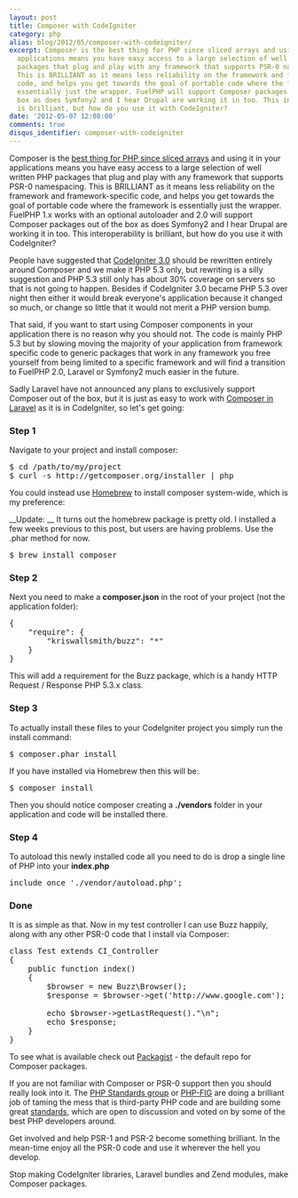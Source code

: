 ```yaml
---
layout: post
title: Composer with CodeIgniter
category: php
alias: blog/2012/05/composer-with-codeigniter/
excerpt: Composer is the best thing for PHP since sliced arrays and using it in your
  applications means you have easy access to a large selection of well written PHP
  packages that plug and play with any framework that supports PSR-0 namespacing.
  This is BRILLIANT as it means less reliability on the framework and framework-specific
  code, and helps you get towards the goal of portable code where the framework is
  essentially just the wrapper. FuelPHP will support Composer packages out of the
  box as does Symfony2 and I hear Drupal are working it in too. This interoperability
  is brilliant, but how do you use it with CodeIgniter?
date: '2012-05-07 12:08:00'
comments: true
disqus_identifier: composer-with-codeigniter
---
```


Composer is the [best thing for PHP since sliced arrays](/blog/2012/03/packages-the-way-forward-for-php) and using it in your applications means you have easy access to a large selection of well written PHP packages that plug and play with any framework that supports PSR-0 namespacing. This is BRILLIANT as it means less reliability on the framework and framework-specific code, and helps you get towards the goal of portable code where the framework is essentially just the wrapper. FuelPHP 1.x works with an optional autoloader and 2.0 will support Composer packages out of the box as does Symfony2 and I hear Drupal are working it in too. This interoperability is brilliant, but how do you use it with CodeIgniter?

People have suggested that [CodeIgniter 3.0](https://github.com/EllisLab/CodeIgniter) should be rewritten entirely around Composer and we make it PHP 5.3 only, but rewriting is a silly suggestion and PHP 5.3 still only has about 30% coverage on servers so that is not going to happen. Besides if CodeIgniter 3.0 became PHP 5.3 over night then either it would break everyone's application because it changed so much, or change so little that it would not merit a PHP version bump.

That said, if you want to start using Composer components in your application there is no reason why you should not. The code is mainly PHP 5.3 but by slowing moving the majority of your application from framework specific code to generic packages that work in any framework you free yourself from being limited to a specific framework and will find a transition to FuelPHP 2.0, Laravel or Symfony2 much easier in the future.

Sadly Laravel have not announced any plans to exclusively support Composer out of the box, but it is just as easy to work with [Composer in Laravel](http://www.keithloy.me/2012/04/composer-with-laravel/) as it is in CodeIgniter, so let's get going:

### Step 1

   Navigate to your project and install composer:

<pre class="code bash">$ cd /path/to/my/project
$ curl -s http://getcomposer.org/installer | php</pre>

You could instead use [Homebrew](http://mxcl.github.com/homebrew/) to install composer system-wide, which is my preference:

__Update: __ It turns out the homebrew package is pretty old. I installed a few weeks previous to this post, but users are having problems. Use the .phar method for now.

<pre class="code bash">$ brew install composer</pre>

### Step 2

Next you need to make a __composer.json__ in the root of your project (not the application folder):

<pre class="code json">{
    "require": {
        "kriswallsmith/buzz": "*"
    }
}</pre>

This will add a requirement for the Buzz package, which is a handy HTTP Request / Response PHP 5.3.x class. 

### Step 3

To actually install these files to your CodeIgniter project you simply run the install command:

<pre class="code bash">$ composer.phar install</pre>

If you have installed via Homebrew then this will be:

<pre class="code bash">$ composer install</pre>

Then you should notice composer creating a __./vendors__ folder in your application and code will be installed there. 

### Step 4

To autoload this newly installed code all you need to do is drop a single line of PHP into your __index.php__

<pre class="code php">include_once './vendor/autoload.php';</pre>

### Done

It is as simple as that. Now in my test controller I can use Buzz happily, along with any other PSR-0 code that I install via Composer:

<pre class="code php">class Test extends CI_Controller
{
	public function index()
	{
		$browser = new Buzz\Browser();
		$response = $browser->get('http://www.google.com');

		echo $browser->getLastRequest()."\n";
		echo $response;
	}
}</pre>

To see what is available check out [Packagist](http://packagist.org/packages/) - the default repo for Composer packages.

If you are not familiar with Composer or PSR-0 support then you should really look into it. The [PHP Standards group](http://groups.google.com/group/php-standards) or [PHP-FIG](https://github.com/php-fig) are doing a brilliant job of taming the mess that is third-party PHP code and are building some great [standards](https://github.com/php-fig/fig-standards), which are open to discussion and voted on by some of the best PHP developers around. 

Get involved and help PSR-1 and PSR-2 become something brilliant. In the mean-time enjoy all the PSR-0 code and use it wherever the hell you develop. 

Stop making CodeIgniter libraries, Laravel bundles and Zend modules, make Composer packages.
